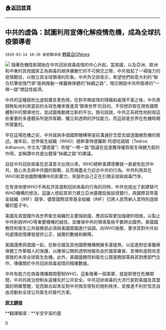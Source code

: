 ###  [:house:返回首頁](https://github.com/ourhimalayas/txt)
---

## 中共的虛偽：試圖利用宣傳化解疫情危機，成為全球抗疫領導者
`2020-03-14 10:30 秘密翻译组` [轉載自GNews](https://gnews.org/zh-hant/141099/)

![](https://s3-ap-northeast-1.amazonaws.com/news.guo.offload.media/wp-content/uploads/2020/03/14101858/Picture-1-8.png)
隨著危機陰影開始在中共冠狀病毒疫情的中心升起，當美國，以及亞洲、歐洲和中東的其他國家正為病毒的順序擴散忙的不可開交之際，中共發起了一場強力的疫情戰役，以樹立其全球領導的形象。中共外交部表示，希望他們和意大利的“聯合抗擊疫情鬥爭”能夠推動一條醫療保健的“絲綢之路”，暗示開啟中共所倡導的“一帶一路”標誌性經濟。

中共的這種鼓吹比虛假廣告更危險。在對早期疫情的隱瞞和處理不善之後，中共厚顏無恥地利用當前的全球危機來推進其’領導世界’的目的。不但想詐取在現有國際體制中的領導地位，並試圖推動建立新的平台。換句話說，中共正系統性地削弱這些重要的多邊體系所提供客觀、獨立和透明的評估能力，而這卻是世界在危機時期所需要的。

早在這場危機之前，中共就與多個國際機構等提前溝通好怎麼去塑造圍繞危機的敘述。幾年前，世界衛生組織（WHO）總幹事特德羅斯·阿德哈諾姆（Tedros Adhanom, 中文名“譚德塞”）吹噓”一帶一路”倡議在促進獲得優質衛生保健方面的作用，並稱讚中共提出健康”絲綢之路”的建議。

自從中共冠狀病毒在武漢首次出現以來，WHO總幹事譚德賽就一直避免批評中共，擔心失去與中共國的聯繫，反而竭盡全力迎合中共的行為。中共利用其在WHO和其他國際機構中的影響力，來鼓吹自己正在引領全球與病毒鬥爭。

在有效地使WHO不再批評其遏制冠狀病毒的行為的同時，中共也提出了創建替代WHO機構的想法。這讓人想起其努力建立亞洲基礎設施投資銀行，與國際貨幣基金組織（IMF）競爭，儘管國際貨幣基金組織（IMF）已將人民幣納入其特別提款權的籃子中。

美國及其盟國作為世界衛生組織的主要捐助國，應該採取更加強硬的措施，以製止中共削弱WHO等重要機構的誠信，並確保中共的領導風格不要跨出國界。美國國務院和衛生公共服務部必須與美國盟國進行協調，向WHO施壓，要求其對中共如何處理疫情爆發提供公正、誠實的數據和解釋。

美國還應與盟國一起，在聯合國及其他國際機構開展多邊磋商，以促進對從事醫療保健工作舉報人的保護，以確保公開和透明地報告由於國家審查、宣傳和虛假信息導致的未來全球衛生危機。此外，美國國務院和衛生公眾服務部需與其對應部門合作，傳播關於中共冠狀病毒疫情的精確數據。

中共有能力在病毒傳播期間壓制WHO，這象徵著一個事實，就是即使在危機期間，中共的政治控制永遠優先於公共安全。中共冠狀病毒的大流行是對美國及其盟國的明確警醒，從而聯合起來反對中共掏空現有的規則秩序，並推進不利於信息自由流動和全球公共衛生的替代方案。

[**原文鏈接**](https://thehill.com/opinion/international/487357-how-china-set-forth-the-global-coronavirus-crisis-into-motion)

**翻譯報導：**半空宇宙的屋

0

